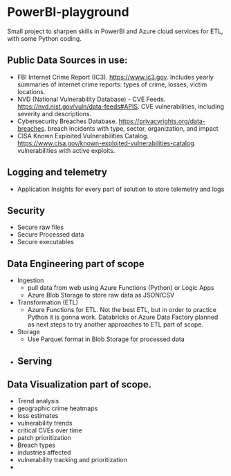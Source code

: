 # PowerBI-playground
Small project to sharpen skills in PowerBI and Azure cloud services for ETL, with some Python coding.

## Public Data Sources in use:
- FBI Internet Crime Report (IC3). https://www.ic3.gov. Includes yearly summaries of internet crime reports: types of crime, losses, victim locations.
- NVD (National Vulnerability Database) - CVE Feeds. https://nvd.nist.gov/vuln/data-feeds#APIS. CVE vulnerabilities, including severity and descriptions.
- Cybersecurity Breaches Database. https://privacyrights.org/data-breaches. breach incidents with type, sector, organization, and impact
- CISA Known Exploited Vulnerabilities Catalog.  https://www.cisa.gov/known-exploited-vulnerabilities-catalog. vulnerabilities with active exploits.

## Logging and telemetry
- Application Insights for every part of solution to store telemetry and logs

## Security
- Secure raw files
- Secure Processed data
- Secure executables

## Data Engineering part of scope
- Ingestion
  - pull data from web using Azure Functions (Python) or Logic Apps
  - Azure Blob Storage to store raw data as JSON/CSV
- Transformation (ETL)
  - Azure Functions for ETL. Not the best ETL, but in order to practice Python it is gonna work. Databricks or Azure Data Factory planned as next steps to try another approaches to ETL part of scope. 
- Storage
  - Use Parquet format in Blob Storage for processed data 
- Serving
  - 

## Data Visualization part of scope.
- Trend analysis
- geographic crime heatmaps
- loss estimates
- vulnerability trends
- critical CVEs over time
- patch prioritization
- Breach types
- industries affected
- vulnerability tracking and prioritization
- 
